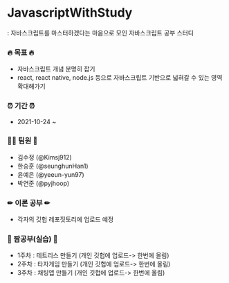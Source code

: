 # JavascriptWithStudy
: 자바스크립트를 마스터하겠다는 마음으로 모인 자바스크립트 공부 스터디 


### 🔥 목표 🔥
- 자바스크립트 개념 분명히 잡기
- react, react native, node.js 등으로 자바스크립트 기반으로 넓혀갈 수 있는 영역 확대해가기



### ⏰ 기간 ⏰
- 2021-10-24 ~



### 🙋‍♂️ 팀원 🙋‍
- 김수정 (@Kimsj912)
- 한승훈 (@seunghunHan1)
- 윤예은 (@yeeun-yun97)
- 박연준 (@pyjhoop)



### ✏ 이론 공부 ✏
 - 각자의 깃헙 레포짓토리에 업로드 예정


### 📝 짬공부(실습) 📝
- 1주차 : 테트리스 만들기 (개인 깃헙에 업로드-> 한번에 올림)
- 2주차 : 타자게임 만들기 (개인 깃헙에 업로드-> 한번에 올림)
- 3주차 : 채팅앱 만들기 (개인 깃헙에 업로드-> 한번에 올림)
